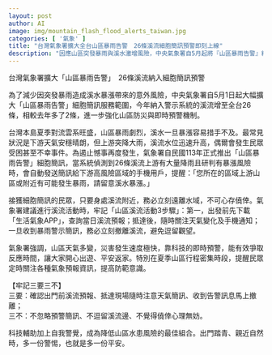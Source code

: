 ```yaml
---
layout: post
author: AI
image: img/mountain_flash_flood_alerts_taiwan.jpg
categories: [ '氣象' ]
title: "台灣氣象署擴大全台山區暴雨告警　26條溪流細胞簡訊預警即刻上線"
description: "因應山區突發暴雨與溪水激增風險，中央氣象署自5月起將『山區暴雨告警』細胞簡訊系統覆蓋至全台26條溪流。民眾只要身在高風險區，系統偵測上游暴雨後即自動推播警訊，呼籲收到簡訊即刻遠離水域。氣象署也提醒大家牢記預報、隨時關注資訊並收到警示立即撤離，以科技結合自我警覺大幅降低山區意外風險。"
---
```

台灣氣象署擴大「山區暴雨告警」　26條溪流納入細胞簡訊預警

為了減少因突發暴雨造成溪水暴漲帶來的意外風險，中央氣象署自5月1日起大幅擴大「山區暴雨告警」細胞簡訊服務範圍，今年納入警示系統的溪流增至全台26條，相較去年多了2條，進一步強化山區防災與即時預警機制。

台灣本島夏季對流雲系旺盛，山區暴雨劇烈，溪水一旦暴漲容易措手不及。最常見狀況是下游天氣安穩晴朗，但上游突降大雨，溪流水位迅速升高，偶爾會發生民眾受困甚至不幸事件。為遏止憾事再度發生，氣象署自民國113年正式推出「山區暴雨告警」細胞簡訊，當系統偵測到26條溪流上游有大量降雨且研判有暴漲風險時，會自動發送簡訊給下游高風險區域的手機用戶，提醒：「您所在的區域上游山區或附近有可能發生暴雨，請留意溪水暴漲。」

接獲細胞簡訊的民眾，只要身處溪流附近，務必立刻遠離水域，不可心存僥倖。氣象署建議進行溪流活動時，牢記「山區溪流活動3步驟」：第一，出發前先下載「生活氣象APP」，查詢當日溪流預報；抵達後，隨時關注天氣變化及手機通知；一旦收到暴雨警示簡訊，務必立刻撤離溪流，避免逗留觀望。

氣象署強調，山區天氣多變，災害發生速度極快，靠科技的即時預警，能有效爭取反應時間，讓大家開心出遊、平安返家。特別在夏季山區行程密集時段，提醒民眾定時關注各種氣象預報資訊，提高防範意識。

【牢記三要三不】  
三要：確認出門前溪流預報、抵達現場隨時注意天氣簡訊、收到告警訊息馬上撤離；  
三不：不忽略預警簡訊、不逗留溪流邊、不覺得僥倖心理無妨。

科技輔助加上自我警覺，成為降低山區水患風險的最佳組合。出門踏青、親近自然時，多一份警惕，也就是多一份平安。
